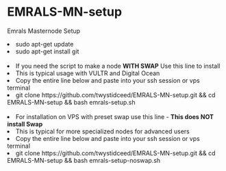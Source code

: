 # EMRALS-MN-setup
Emrals Masternode Setup
<br>
<li>sudo apt-get update
<li>sudo apt-get install git
<br><br>
<li> If you need the script to make a node <b> WITH SWAP</b> Use this line to install
<li> This is typical usage with VULTR and Digital Ocean 
<li>Copy the entire line below and paste into your ssh session or vps terminal
<li>git clone https://github.com/twystidceed/EMRALS-MN-setup.git && cd EMRALS-MN-setup && bash emrals-setup.sh
<br><br>
<li> For installation on VPS with preset swap use this line - <b>This does NOT install Swap</b> 
<li> This is typical for more specialized nodes for advanced users
<li>Copy the entire line below and paste into your ssh session or vps terminal
<li>git clone https://github.com/twystidceed/EMRALS-MN-setup.git && cd EMRALS-MN-setup && bash emrals-setup-noswap.sh
<br><br>
